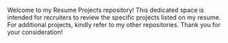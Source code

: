 Welcome to my Resume Projects repository! This dedicated space is intended for recruiters to review the specific projects listed on my resume. For additional projects, kindly refer to my other repositories. Thank you for your consideration!
